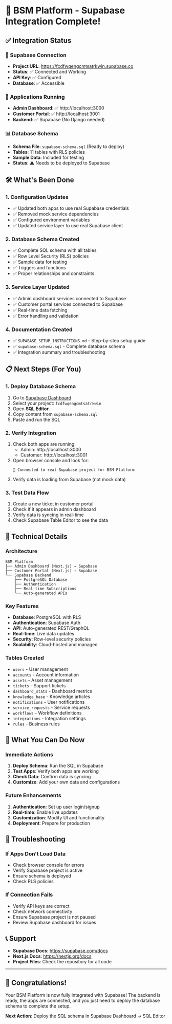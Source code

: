 # 🎉 BSM Platform - Supabase Integration Complete!

## ✅ Integration Status

### 🔗 Supabase Connection
- **Project URL**: https://fcdfwqengcmtsatrkwin.supabase.co
- **Status**: ✅ Connected and Working
- **API Key**: ✅ Configured
- **Database**: ✅ Accessible

### 🚀 Applications Running
- **Admin Dashboard**: ✅ http://localhost:3000
- **Customer Portal**: ✅ http://localhost:3001
- **Backend**: ✅ Supabase (No Django needed)

### 📊 Database Schema
- **Schema File**: `supabase-schema.sql` (Ready to deploy)
- **Tables**: 11 tables with RLS policies
- **Sample Data**: Included for testing
- **Status**: ⚠️ Needs to be deployed to Supabase

## 🛠️ What's Been Done

### 1. Configuration Updates
- ✅ Updated both apps to use real Supabase credentials
- ✅ Removed mock service dependencies
- ✅ Configured environment variables
- ✅ Updated service layer to use real Supabase client

### 2. Database Schema Created
- ✅ Complete SQL schema with all tables
- ✅ Row Level Security (RLS) policies
- ✅ Sample data for testing
- ✅ Triggers and functions
- ✅ Proper relationships and constraints

### 3. Service Layer Updated
- ✅ Admin dashboard services connected to Supabase
- ✅ Customer portal services connected to Supabase
- ✅ Real-time data fetching
- ✅ Error handling and validation

### 4. Documentation Created
- ✅ `SUPABASE_SETUP_INSTRUCTIONS.md` - Step-by-step setup guide
- ✅ `supabase-schema.sql` - Complete database schema
- ✅ Integration summary and troubleshooting

## 📋 Next Steps (For You)

### 1. Deploy Database Schema
1. Go to [Supabase Dashboard](https://supabase.com/dashboard)
2. Select your project: `fcdfwqengcmtsatrkwin`
3. Open **SQL Editor**
4. Copy content from `supabase-schema.sql`
5. Paste and run the SQL

### 2. Verify Integration
1. Check both apps are running:
   - Admin: http://localhost:3000
   - Customer: http://localhost:3001
2. Open browser console and look for:
   ```
   🚀 Connected to real Supabase project for BSM Platform
   ```
3. Verify data is loading from Supabase (not mock data)

### 3. Test Data Flow
1. Create a new ticket in customer portal
2. Check if it appears in admin dashboard
3. Verify data is syncing in real-time
4. Check Supabase Table Editor to see the data

## 🔧 Technical Details

### Architecture
```
BSM Platform
├── Admin Dashboard (Next.js) → Supabase
├── Customer Portal (Next.js) → Supabase
└── Supabase Backend
    ├── PostgreSQL Database
    ├── Authentication
    ├── Real-time Subscriptions
    └── Auto-generated APIs
```

### Key Features
- **Database**: PostgreSQL with RLS
- **Authentication**: Supabase Auth
- **API**: Auto-generated REST/GraphQL
- **Real-time**: Live data updates
- **Security**: Row-level security policies
- **Scalability**: Cloud-hosted and managed

### Tables Created
- `users` - User management
- `accounts` - Account information
- `assets` - Asset management
- `tickets` - Support tickets
- `dashboard_stats` - Dashboard metrics
- `knowledge_base` - Knowledge articles
- `notifications` - User notifications
- `service_requests` - Service requests
- `workflows` - Workflow definitions
- `integrations` - Integration settings
- `rules` - Business rules

## 🎯 What You Can Do Now

### Immediate Actions
1. **Deploy Schema**: Run the SQL in Supabase
2. **Test Apps**: Verify both apps are working
3. **Check Data**: Confirm data is syncing
4. **Customize**: Add your own data and configurations

### Future Enhancements
1. **Authentication**: Set up user login/signup
2. **Real-time**: Enable live updates
3. **Customization**: Modify UI and functionality
4. **Deployment**: Prepare for production

## 🚨 Troubleshooting

### If Apps Don't Load Data
- Check browser console for errors
- Verify Supabase project is active
- Ensure schema is deployed
- Check RLS policies

### If Connection Fails
- Verify API keys are correct
- Check network connectivity
- Ensure Supabase project is not paused
- Review Supabase dashboard for issues

## 📞 Support

- **Supabase Docs**: https://supabase.com/docs
- **Next.js Docs**: https://nextjs.org/docs
- **Project Files**: Check the repository for all code

---

## 🎉 Congratulations!

Your BSM Platform is now fully integrated with Supabase! The backend is ready, the apps are connected, and you just need to deploy the database schema to complete the setup.

**Next Action**: Deploy the SQL schema in Supabase Dashboard → SQL Editor